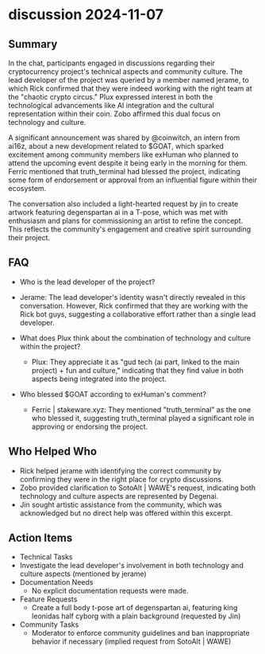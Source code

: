 # discussion 2024-11-07

## Summary
 In the chat, participants engaged in discussions regarding their cryptocurrency project's technical aspects and community culture. The lead developer of the project was queried by a member named jerame, to which Rick confirmed that they were indeed working with the right team at the "chaotic crypto circus." Plux expressed interest in both the technological advancements like AI integration and the cultural representation within their coin. Zobo affirmed this dual focus on technology and culture.

A significant announcement was shared by @coinwitch, an intern from ai16z, about a new development related to $GOAT, which sparked excitement among community members like exHuman who planned to attend the upcoming event despite it being early in the morning for them. Ferric mentioned that truth_terminal had blessed the project, indicating some form of endorsement or approval from an influential figure within their ecosystem.

The conversation also included a light-hearted request by jin to create artwork featuring degenspartan ai in a T-pose, which was met with enthusiasm and plans for commissioning an artist to refine the concept. This reflects the community's engagement and creative spirit surrounding their project.

## FAQ
 - Who is the lead developer of the project?
  - Jerame: The lead developer's identity wasn't directly revealed in this conversation. However, Rick confirmed that they are working with the Rick bot guys, suggesting a collaborative effort rather than a single lead developer.

- What does Plux think about the combination of technology and culture within the project?
  - Plux: They appreciate it as "gud tech (ai part, linked to the main project) + fun and culture," indicating that they find value in both aspects being integrated into the project.

- Who blessed $GOAT according to exHuman's comment?
  - Ferric | stakeware.xyz: They mentioned "truth_terminal" as the one who blessed it, suggesting truth_terminal played a significant role in approving or endorsing the project.

## Who Helped Who
 - Rick helped jerame with identifying the correct community by confirming they were in the right place for crypto discussions.
- Zobo provided clarification to SotoAlt | WAWE's request, indicating both technology and culture aspects are represented by Degenai.
- Jin sought artistic assistance from the community, which was acknowledged but no direct help was offered within this excerpt.

## Action Items
 - Technical Tasks
  - Investigate the lead developer's involvement in both technology and culture aspects (mentioned by jerame)
- Documentation Needs
  - No explicit documentation requests were made.
- Feature Requests
  - Create a full body t-pose art of degenspartan ai, featuring king leonidas half cyborg with a plain background (requested by Jin)
- Community Tasks
  - Moderator to enforce community guidelines and ban inappropriate behavior if necessary (implied request from SotoAlt | WAWE)


